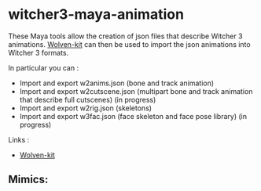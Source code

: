 # witcher3-maya-animation
These Maya tools allow the creation of json files that describe Witcher 3 animations. [Wolven-kit](https://github.com/Traderain/Wolven-kit) can then be used to import the json animations into Witcher 3 formats.

In particular you can : 
- Import and export w2anims.json (bone and track animation)
- Import and export w2cutscene.json (multipart bone and track animation that describe full cutscenes) (in progress)
- Import and export w2rig.json (skeletons)
- Import and export w3fac.json (face skeleton and face pose library) (in progress)

Links :
- [Wolven-kit](https://github.com/Traderain/Wolven-kit)


Mimics:
--------------------------

